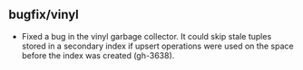 ## bugfix/vinyl

* Fixed a bug in the vinyl garbage collector. It could skip stale tuples stored
  in a secondary index if upsert operations were used on the space before the index
  was created (gh-3638).
